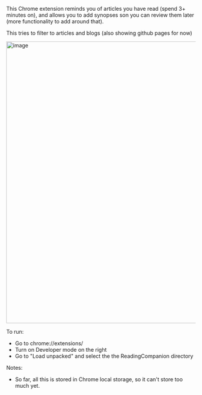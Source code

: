 This Chrome extension reminds you of articles you have read (spend 3+ minutes on), and allows you to add synopses son you can review them later (more functionality to add around that).

This tries to filter to articles and blogs (also showing github pages for now)

<img width="751" alt="image" src="https://github.com/user-attachments/assets/7ff3095c-dc18-413b-8b0c-3403d0591b1e">

To run:
- Go to chrome://extensions/
- Turn on Developer mode on the right
- Go to "Load unpacked" and select the the ReadingCompanion directory

Notes:
- So far, all this is stored in Chrome local storage, so it can't store too much yet.
